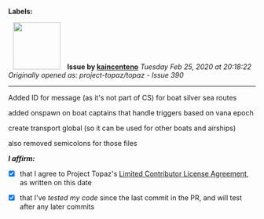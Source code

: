 **Labels:**



<a href="https://github.com/kaincenteno"><img src="https://avatars3.githubusercontent.com/u/26943220?v=4" width="96" height="96" hspace="10"></img></a> **Issue by [kaincenteno](https://github.com/kaincenteno)**
_Tuesday Feb 25, 2020 at 20:18:22_
_Originally opened as: project-topaz/topaz - Issue 390_

----

Added ID for message (as it's not part of CS) for boat silver sea routes
added onspawn on boat captains that handle triggers based on vana epoch
create transport global (so it can be used for other boats and airships)
also removed semicolons for those files

<!-- place 'x' mark between square [] brackets to affirm: -->
**_I affirm:_**
- [x] that I agree to Project Topaz's [Limited Contributor License Agreement](https://github.com/project-topaz/topaz/blob/master/CONTRIBUTOR_AGREEMENT.md), as written on this date
- [x] that I've _tested my code_ since the last commit in the PR, and will test after any later commits


